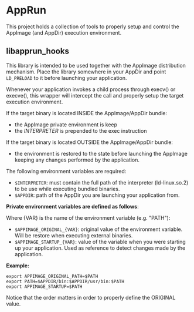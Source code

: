 # AppRun

This project holds a collection of tools to properly setup and control the AppImage (and AppDir) execution environment.

## libapprun_hooks 
This library is intended to be used together with the AppImage distribution mechanism.
Place the library somewhere in your AppDir and point `LD_PRELOAD` to it before launching your application.

Whenever your application invokes a child process through execv() or execve(),
this wrapper will intercept the call and properly setup the target execution environment.

If the target binary is located INSIDE the AppImage/AppDir bundle:
- the AppImage private environment is keep 
- the *INTERPRETER* is prepended to the exec instruction   

If the target binary is located OUTSIDE the AppImage/AppDir bundle:
- the environment is restored to the state before launching the AppImage keeping any changes performed by the 
application.

The following environment variables are required:
- `$INTERPRETER`: must contain the full path of the interpreter (ld-linux.so.2) to be use while executing bundled binaries.
- `$APPDIR`: path of the AppDir you are launching your application from.

**Private environment variables are defined as follows**:  

Where {VAR} is the name of the environment variable (e.g. "PATH"):
- `$APPIMAGE_ORIGINAL_{VAR}`: original value of the environment variable. Will be restore when executing external binaries.
- `$APPIMAGE_STARTUP_{VAR}`: value of the variable when you were starting up your application. Used as reference to 
detect changes made by the application.

**Example:**

```shell script
export APPIMAGE_ORIGINAL_PATH=$PATH
export PATH=$APPDIR/bin:$APPDIR/usr/bin:$PATH
export APPIMAGE_STARTUP=$PATH
``` 

Notice that the order matters in order to properly define the ORIGINAL value.                             